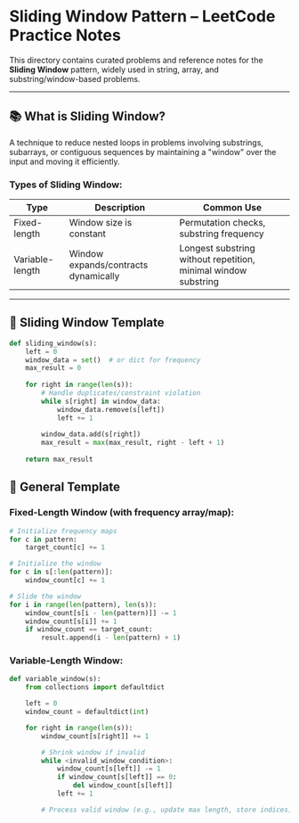 # Sliding Window Pattern – LeetCode Practice Notes

This directory contains curated problems and reference notes for the **Sliding Window** pattern, widely used in string, array, and substring/window-based problems.

---

## 📚 What is Sliding Window?

A technique to reduce nested loops in problems involving substrings, subarrays, or contiguous sequences by maintaining a "window" over the input and moving it efficiently.

### Types of Sliding Window:

| Type | Description | Common Use |
|------|-------------|-------------|
| Fixed-length | Window size is constant | Permutation checks, substring frequency |
| Variable-length | Window expands/contracts dynamically | Longest substring without repetition, minimal window substring |

---

## 🧠 Sliding Window Template

```python
def sliding_window(s):
    left = 0
    window_data = set()  # or dict for frequency
    max_result = 0
    
    for right in range(len(s)):
        # Handle duplicates/constraint violation
        while s[right] in window_data:
            window_data.remove(s[left])
            left += 1
        
        window_data.add(s[right])
        max_result = max(max_result, right - left + 1)
    
    return max_result
```

## 🧠 General Template

### Fixed-Length Window (with frequency array/map):

```python
# Initialize frequency maps
for c in pattern:
    target_count[c] += 1

# Initialize the window
for c in s[:len(pattern)]:
    window_count[c] += 1

# Slide the window
for i in range(len(pattern), len(s)):
    window_count[s[i - len(pattern)]] -= 1
    window_count[s[i]] += 1
    if window_count == target_count:
        result.append(i - len(pattern) + 1)
```

### Variable-Length Window:
```python
def variable_window(s):
    from collections import defaultdict

    left = 0
    window_count = defaultdict(int)

    for right in range(len(s)):
        window_count[s[right]] += 1

        # Shrink window if invalid
        while <invalid_window_condition>:
            window_count[s[left]] -= 1
            if window_count[s[left]] == 0:
                del window_count[s[left]]
            left += 1

        # Process valid window (e.g., update max length, store indices)
```

